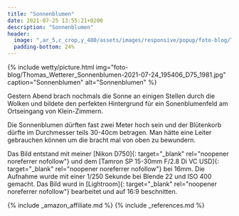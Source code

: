 ```yaml
---
title: "Sonnenblumen"
date: 2021-07-25 13:55:21+0200
description: "Sonnenblumen"
header:
  image: ",ar_5,c_crop,y_480/assets/images/responsive/popup/foto-blog/Thomas_Wetterer_Sonnenblumen-2021-07-24_195406_D75_1981.jpg"
  padding-bottom: 24%
---
```

{% include wetty/picture.html img="foto-blog/Thomas_Wetterer_Sonnenblumen-2021-07-24_195406_D75_1981.jpg" caption="Sonnenblumen" alt="Sonnenblumen" %}

Gestern Abend brach nochmals die Sonne an einigen Stellen durch die Wolken und bildete den perfekten Hintergrund für ein Sonenblumenfeld am Ortseingang von Klein-Zimmern.

Die Sonnenblumen dürften fast zwei Meter hoch sein und der Blütenkorb dürfte im Durchmesser teils 30-40cm betragen. Man hätte eine Leiter gebrauchen können um die bracht mal von oben zu bewundern.

Das Bild entstand mit meiner [Nikon D750]{: target="_blank" rel="noopener noreferrer nofollow"} und dem [Tamron SP 15-30mm F/2.8 Di VC USD]{: target="_blank" rel="noopener noreferrer nofollow"} bei 16mm. Die Aufnahme wurde mit einer 1/250 Sekunde bei Blende 22 und ISO 400 gemacht. Das Bild wurd in [Lightroom]{: target="_blank" rel="noopener noreferrer nofollow"} bearbeitet und auf 16:9 beschnitten.


{% include _amazon_affiliate.md %}
{% include _references.md %}
